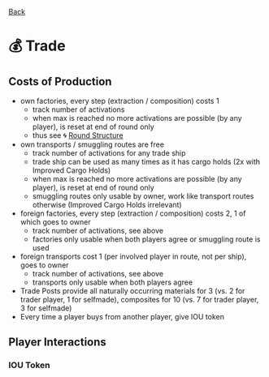 [Back](https://github.com/haslo/space4x/blob/master/readme.md)

# :moneybag: Trade

## Costs of Production

* own factories, every step (extraction / composition) costs 1
  * track number of activations
  * when max is reached no more activations are possible (by any player), is reset at end of round only
  * thus see :cyclone: [Round Structure](https://github.com/haslo/space4x/blob/master/round_structure.md)
* own transports / smuggling routes are free
  * track number of activations for any trade ship
  * trade ship can be used as many times as it has cargo holds (2x with Improved Cargo Holds)
  * when max is reached no more activations are possible (by any player), is reset at end of round only
  * smuggling routes only usable by owner, work like transport routes otherwise (Improved Cargo Holds irrelevant)
* foreign factories, every step (extraction / composition) costs 2, 1 of which goes to owner
  * track number of activations, see above
  * factories only usable when both players agree or smuggling route is used
* foreign transports cost 1 (per involved player in route, not per ship), goes to owner
  * track number of activations, see above
  * transports only usable when both players agree
* Trade Posts provide all naturally occurring materials for 3 (vs. 2 for trader player, 1 for selfmade), composites for 10 (vs. 7 for trader player, 3 for selfmade)
* Every time a player buys from another player, give IOU token

## Player Interactions

### IOU Token
